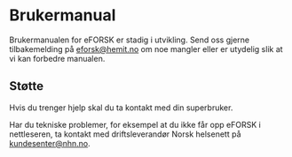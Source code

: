 # Brukermanual

Brukermanualen for eFORSK er stadig i utvikling. Send oss gjerne tilbakemelding på <a href="mailto:eforsk@hemit.no">eforsk@hemit.no</a> om noe mangler eller er utydelig slik at vi kan forbedre manualen.

## Støtte

Hvis du trenger hjelp skal du ta kontakt med din superbruker.

Har du tekniske problemer, for eksempel at du ikke får opp eFORSK i nettleseren, ta kontakt med driftsleverandør Norsk helsenett på kundesenter@nhn.no.

